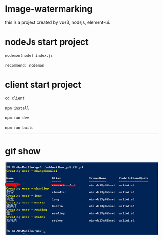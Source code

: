 # Image-watermarking
this is a project created by vue3, nodejs, element-ui. 



# nodeJs start project

```
nodemon(node) index.js

recommend: nodemon
```

# client start project

```
cd client

npm install 

npm run dev

npm run build
```





---

# gif show

  ![image](https://github.com/lexsaints/powershell/blob/master/IMG/ps2.png) 

